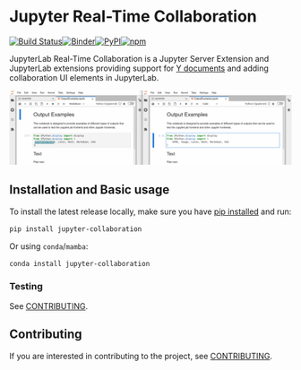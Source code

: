 # Jupyter Real-Time Collaboration

[![Build Status](https://github.com/jupyterlab/jupyter_collaboration/actions/workflows/test.yml/badge.svg?query=branch%3Amain++)](https://github.com/jupyterlab/jupyter_collaboration/actions?query=branch%3Amain++)[![Binder](https://mybinder.org/badge_logo.svg)](https://mybinder.org/v2/gh/jupyterlab/jupyter_collaboration/main)[![PyPI](https://img.shields.io/pypi/v/jupyter-collaboration)](https://pypi.org/project/jupyter-collaboration)[![npm](https://img.shields.io/npm/v/@jupyter/collaboration-extension)](https://www.npmjs.com/package/@jupyter/collaboration-extension)

JupyterLab Real-Time Collaboration is a Jupyter Server Extension and JupyterLab extensions providing support for [Y documents](https://github.com/jupyter-server/jupyter_ydoc) and adding collaboration UI elements in JupyterLab.

![Real-Time Collaboration Demonstration](./docs/source/images/rtc_shared_cursors.png)

## Installation and Basic usage

To install the latest release locally, make sure you have
[pip installed](https://pip.readthedocs.io/en/stable/installing/) and run:

```bash
pip install jupyter-collaboration
```

Or using ``conda``/``mamba``:

```bash
conda install jupyter-collaboration
```

### Testing

See [CONTRIBUTING](./docs/source/developer/contributing.rst#running-tests).

## Contributing

If you are interested in contributing to the project, see [CONTRIBUTING](./docs/source/developer/contributing.rst).
